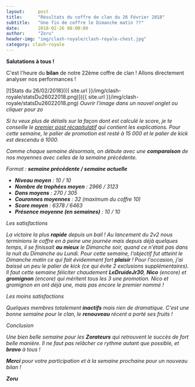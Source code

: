 ```yaml
---
layout:     post
title:      "Résultats du coffre de clan du 26 Février 2018"
subtitle:   "Une fin de coffre le Dimanche matin ??"
date:       2018-02-26 08:00:00
author:     "Zoru"
header-img: "img/clash-royale/clash-royale-chest.jpg"
category: clash-royale
---
```


<p><b>Salutations à tous !</b></p>

<p>C'est l'heure du <b>bilan</b> de notre 22ème coffre de clan ! Allons directement analyser nos performances !</p>

[![Stats du 26/02/2018]({{ site.url }}/img/clash-royale/statsDu26022018.png)]({{ site.url }}/img/clash-royale/statsDu26022018.png)
<i>Ouvrir l'image dans un nouvel onglet ou cliquer pour zo

<p>Si tu veux plus de détails sur la façon dont est calculé le score, je te conseille le <a href="{{ "/clash-royale/2017/08/07/chestresults/" | prepend: site.baseurl }}" target="_blank">premier post récapitulatif</a> qui contient les explications. Pour cette semaine, le palier de promotion est resté à 15 000 et le palier de kick est descendu à 1000.</p>

<p>Comme chaque semaine désormais, on débute avec une <b>comparaison</b> de nos moyennes avec celles de la semaine précédente.</p>

<p>Format : <b>semaine précédente / semaine actuelle</b></p>
<ul>
	<li><b>Niveau moyen</b> : 10 / 10</li>
	<li><b>Nombre de trophées moyen</b> : 2966 / 3123</li>
	<li><b>Dons moyens</b> : 270 / 305</li>
	<li><b>Couronnes moyennes</b> : 32 (maximum du coffre 10)</li>
	<li><b>Score moyen</b> : 6378 / 6463</li>
	<li><b>Présence moyenne (en semaines)</b> : 10 / 10</li> 
</ul>

<p><span class="post-title">Les satisfactions</span></p>

<p>La victoire la plus <b>rapide</b> depuis un bail ! Au lancement du 2v2 nous terminions le coffre en à peine une journée mais depuis déjà quelques temps, il se finissait <b>au mieux</b> le Dimanche soir, quand ce n'était pas dans la nuit du Dimanche au Lundi. Pour cette semaine, l'objectif fut atteint le Dimanche matin ce qui fait évidemment fort <b>plaisir</b> ! Pour l'occasion, j'ai baissé un peu le palier de kick (ce qui évite 2 exclusions supplémentaires). Il faut cette semaine féliciter chaudement <b>LeDruideJr30</b>, <b>Nico</b> (encore) et <b>gromignon</b> (encore) qui méritent tous les 3 une promotion. Nico et gromignon en ont déjà une, mais pas encore le premier nommé !</p>

<p><span class="post-title">Les moins satisfactions</span></p>

<p>Quelques membres totalement <b>inactifs</b> mais rien de dramatique. C'est une bonne semaine pour le clan, le <b>renouveau</b> récent a porté ses fruits !</p>

<p><span class="post-title">Conclusion</span></p>

<p>Une bien belle semaine pour les <b>Zorateurs</b> qui retrouvent le succès de fort belle manière. Il ne faut pas relâcher ce rythme autant que possible, et <b>bravo</b> à tous !</p>

<p><b>Merci</b> pour votre participation et à la semaine prochaine pour un nouveau bilan !</p>

<p><b>Zoru</b></p>